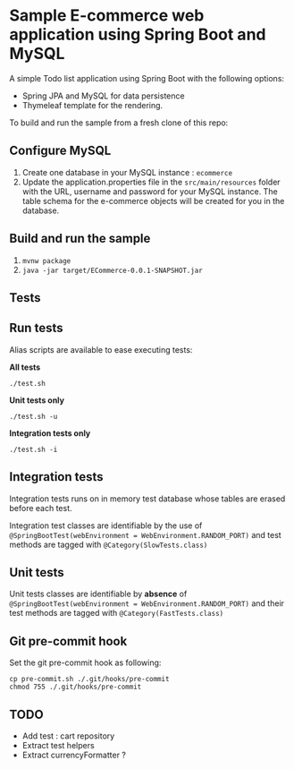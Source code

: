 # Sample E-commerce web application using Spring Boot and MySQL

A simple Todo list application using Spring Boot with the following options:

- Spring JPA and MySQL for data persistence
- Thymeleaf template for the rendering.

To build and run the sample from a fresh clone of this repo:

## Configure MySQL

1. Create one database in your MySQL instance : `ecommerce` 
2. Update the application.properties file in the `src/main/resources` folder with the URL, username and password for your MySQL instance. The table schema for the e-commerce objects will be created for you in the database.


## Build and run the sample

1. `mvnw package`
3. `java -jar target/ECommerce-0.0.1-SNAPSHOT.jar`

## Tests

## Run tests
Alias scripts are available to ease executing tests:

**All tests**
```
./test.sh
```

**Unit tests only**
```
./test.sh -u
```

**Integration tests only**
```
./test.sh -i
```

## Integration tests
Integration tests runs on in memory test database whose tables are erased before each test.

Integration test classes are identifiable by the use of `@SpringBootTest(webEnvironment = WebEnvironment.RANDOM_PORT)` and test methods are tagged with `@Category(SlowTests.class)`

## Unit tests
Unit tests classes are identifiable by **absence** of `@SpringBootTest(webEnvironment = WebEnvironment.RANDOM_PORT)` and their test methods are tagged with `@Category(FastTests.class)`

## Git pre-commit hook
Set the git pre-commit hook as following:
```
cp pre-commit.sh ./.git/hooks/pre-commit
chmod 755 ./.git/hooks/pre-commit
```

## TODO

- Add test : cart repository
- Extract test helpers
- Extract currencyFormatter ?